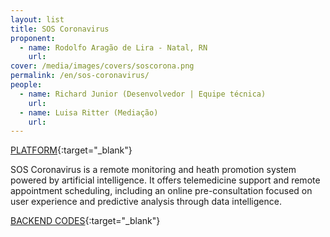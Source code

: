 ```yaml
---
layout: list
title: SOS Coronavirus
proponent:
  - name: Rodolfo Aragão de Lira - Natal, RN 
    url: 
cover: /media/images/covers/soscorona.png
permalink: /en/sos-coronavirus/
people:
  - name: Richard Junior (Desenvolvedor | Equipe técnica)
    url: 
  - name: Luisa Ritter (Mediação)
    url: 
---
```


[PLATFORM](https://soscoronavirus.bubbleapps.io/){:target="_blank"}

SOS Coronavirus is a remote monitoring and heath promotion system powered by artificial intelligence. It offers telemedicine support and remote appointment scheduling, including an online pre-consultation focused on user experience and predictive analysis through data intelligence.

[BACKEND CODES](https://github.com/richardjlv/UpSaude){:target="_blank"}
